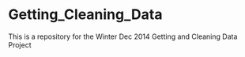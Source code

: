 Getting_Cleaning_Data
=====================

This is a repository for the Winter Dec 2014 Getting and Cleaning Data Project
